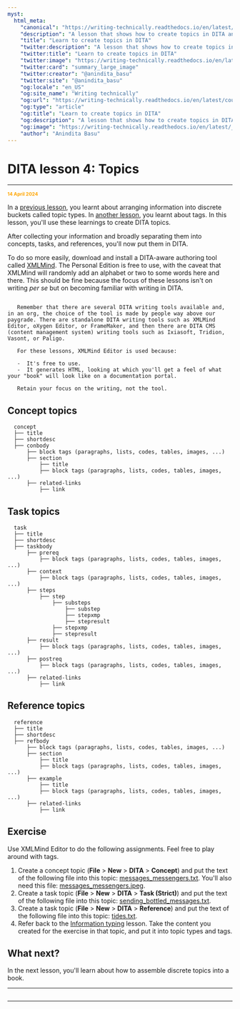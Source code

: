 ```yaml
---
myst:
  html_meta:
    "canonical": "https://writing-technically.readthedocs.io/en/latest/courses-dita-authoring-topics.html"
    "description": "A lesson that shows how to create topics in DITA and contains some exercises"
    "title": "Learn to create topics in DITA"
    "twitter:description": "A lesson that shows how to create topics in DITA and contains some exercises"
    "twitter:title": "Learn to create topics in DITA"
    "twitter:image": "https://writing-technically.readthedocs.io/en/latest/_static/wordcloud.jpg"
    "twitter:card": "summary_large_image"
    "twitter:creator": "@anindita_basu"
    "twitter:site": "@anindita_basu"
    "og:locale": "en_US"
    "og:site_name": "Writing technically"
    "og:url": "https://writing-technically.readthedocs.io/en/latest/courses-dita-authoring-topics.html"
    "og:type": "article"
    "og:title": "Learn to create topics in DITA"
    "og:description": "A lesson that shows how to create topics in DITA and contains some exercises"
    "og:image": "https://writing-technically.readthedocs.io/en/latest/_static/wordcloud.jpg"
    "author": "Anindita Basu"
---
```


# DITA lesson 4: Topics

<hr/>
<p style="font-weight:bold;font-size:75%;color:orange">14 April 2024</p>

In a [previous lesson](courses-dita-authoring-infotype.md), you learnt about arranging information into discrete buckets called topic types. In [another lesson](courses-dita-authoring-tags.md), you learnt about tags. In this lesson, you'll use these learnings to create DITA topics.

After collecting your information and broadly separating them into concepts, tasks, and references, you'll now put them in DITA.

To do so more easily, download and install a DITA-aware authoring tool called [XMLMind](https://www.xmlmind.com/xmleditor/download.shtml). The Personal Edition is free to use, with the caveat that XMLMind will randomly add an alphabet or two to some words here and there. This should be fine because the focus of these lessons isn't on writing _per se_ but on becoming familiar with writing in DITA.

```{admonition} Focus is on DITA, not the tool

   Remember that there are several DITA writing tools available and, in an org, the choice of the tool is made by people way above our paygrade. There are standalone DITA writing tools such as XMLMind Editor, oXygen Editor, or FrameMaker, and then there are DITA CMS (content management system) writing tools such as Ixiasoft, Tridion, Vasont, or Paligo.
   
   For these lessons, XMLMind Editor is used because:
   
   -  It's free to use.
   -  It generates HTML, looking at which you'll get a feel of what your "book" will look like on a documentation portal.
   
   Retain your focus on the writing, not the tool.

```

## Concept topics

```
  concept
  ├── title
  ├── shortdesc
  ├── conbody
      ├── block tags (paragraphs, lists, codes, tables, images, ...)
      ├── section
          ├── title
          ├── block tags (paragraphs, lists, codes, tables, images, ...)
      ├── related-links
          ├── link
```

## Task topics

```
  task
  ├── title
  ├── shortdesc
  ├── taskbody
      ├── prereq
          ├── block tags (paragraphs, lists, codes, tables, images, ...)
      ├── context
          ├── block tags (paragraphs, lists, codes, tables, images, ...)
      ├── steps
          ├── step
              ├── substeps
                  ├── substep
                  ├── stepxmp
                  ├── stepresult
              ├── stepxmp
              ├── stepresult
      ├── result
          ├── block tags (paragraphs, lists, codes, tables, images, ...)
      ├── postreq
          ├── block tags (paragraphs, lists, codes, tables, images, ...)
      ├── related-links
          ├── link
```

## Reference topics

```
  reference
  ├── title
  ├── shortdesc
  ├── refbody
      ├── block tags (paragraphs, lists, codes, tables, images, ...)
      ├── section
          ├── title
          ├── block tags (paragraphs, lists, codes, tables, images, ...)
      ├── example
          ├── title
          ├── block tags (paragraphs, lists, codes, tables, images, ...)
      ├── related-links
          ├── link
```

##  Exercise

Use XMLMind Editor to do the following assignments. Feel free to play around with tags.

1.  Create a concept topic (**File** > **New** > **DITA** > **Concept**) and put the text of the following file into this topic: [messages_messengers.txt](_static/messages_messengers.txt). You'll also need this file: [messages_messengers.jpeg](_static/messages_messengers.jpeg).
1.  Create a task topic  (**File** > **New** > **DITA** > **Task (Strict)**) and put the text of the following file into this topic: [sending_bottled_messages.txt](_static/sending_bottled_messages.txt).
1.  Create a task topic  (**File** > **New** > **DITA** > **Reference**) and put the text of the following file into this topic: [tides.txt](_static/tides.txt).
1.  Refer back to the [Information typing](courses-dita-authoring-infotype.md) lesson. Take the content you created for the exercise in that topic, and put it into topic types and tags.

## What next?

In the next lesson, you'll learn about how to assemble discrete topics into a book.

<hr/>

```{include} courses-dita-authoring-toc.md
```
   
<hr/>
